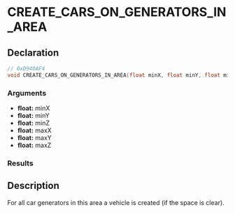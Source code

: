 # CREATE_CARS_ON_GENERATORS_IN_AREA

## Declaration
```cpp
// 0xD940AF4
void CREATE_CARS_ON_GENERATORS_IN_AREA(float minX, float minY, float minZ, float maxX, float maxY, float maxZ);
```

### Arguments
- **float:** minX
- **float:** minY
- **float:** minZ
- **float:** maxX
- **float:** maxY
- **float:** maxZ

### Results

## Description
For all car generators in this area a vehicle is created (if the space is clear).